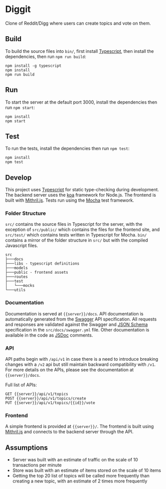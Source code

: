 # Diggit

Clone of Reddit/Digg where users can create topics and vote on them.

## Build

To build the source files into `bin/`, first install [Typescript](https://www.typescriptlang.org/), then install the dependencies, then run `npm run build`:

```
npm install -g typescript
npm install
npm run build
```

## Run

To start the server at the default port 3000, install the dependencies then run `npm start`:

```
npm install
npm start
```

## Test

To run the tests, install the dependencies then run `npm test`:

```
npm install
npm test
```

## Develop

This project uses [Typescript](https://www.typescriptlang.org/) for static type-checking during development. The backend server uses the [koa](http://koajs.com/) framework for Node.js. The frontend is built with [Mithril.js](https://mithril.js.org/). Tests run using the [Mocha](https://mochajs.org/) test framework.

### Folder Structure

`src/` contains the source files in Typescript for the server, with the exception of `src/public/` which contains the files for the frontend site, and `src/test/` which contains tests written in Typescript for Mocha. `bin/` contains a mirror of the folder structure in `src/` but with the compiled Javascript files.

```
src
├───docs
├───libs - typescript definitions
├───models
├───public - frontend assets
├───routes
├───test
│   └───mocks
└───utils
```


### Documentation

Documentation is served at `{{server}}/docs`. API documentation is automatically generated from the [Swagger](https://swagger.io/) API specification. All requests and responses are validated against the Swagger and [JSON Schema](http://json-schema.org/) specification in the `src/docs/swagger.yml` file. Other documentation is available in the code as [JSDoc](http://usejsdoc.org/) comments.

### API

API paths begin with `/api/v1` in case there is a need to introduce breaking changes with a `/v2` api but still maintain backward compatibility with `/v1`. For more details on the APIs, please see the documentation at `{{server}}/docs`.

Full list of APIs:

```
GET {{server}}/api/v1/topics
POST {{server}}/api/v1/topics/create
PUT {{server}}/api/v1/topics/{{id}}/vote
```

### Frontend

A simple frontend is provided at `{{server}}/`. The frontend is built using [Mithril.js](https://mithril.js.org/) and connects to the backend server through the API.


## Assumptions

- Server was built with an estimate of traffic on the scale of 10 transactions per minute
- Store was built with an estimate of items stored on the scale of 10 items
- Getting the top 20 list of topics will be called more frequently than creating a new topic, with an estimate of 2 times more frequently
